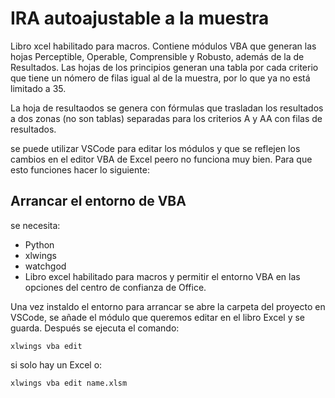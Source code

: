 # IRA  autoajustable a la muestra
Libro xcel habilitado para macros. Contiene módulos VBA que generan las hojas Perceptible, Operable, Comprensible y Robusto, además de la de Resultados.
Las hojas de los principios generan una tabla por cada criterio que tiene un nómero de filas igual al de la muestra, por lo que ya no está limitado a 35.

La hoja de resultaodos se genera con fórmulas que trasladan los resultados a dos zonas (no son tablas) separadas para los criterios A y AA con filas de resultados.

se puede utilizar VSCode para editar los módulos y que se reflejen los cambios en el editor VBA de Excel peero no funciona muy bien. Para que esto funciones hacer lo siguiente:

## Arrancar el entorno de VBA
se necesita:
- Python
- xlwings
- watchgod
- Libro excel habilitado para macros y permitir el entorno VBA en las opciones del centro de confianza de Office.



Una vez instaldo el entorno para arrancar se abre la carpeta del proyecto en VSCode, se añade el módulo que queremos editar en el libro Excel y se guarda. Después se ejecuta el comando:

```
xlwings vba edit
```
si solo hay un Excel o:
```
xlwings vba edit name.xlsm
```






